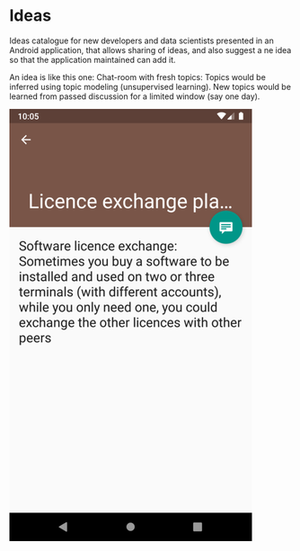 # Ideas
Ideas catalogue for new developers and data scientists presented in an Android application, that allows sharing of ideas, and also suggest a ne idea so that the application maintained can add it.


An idea is like this one:
Chat-room with fresh topics: Topics would be inferred using topic modeling (unsupervised learning). New topics would be learned from passed discussion for a limited window (say one day).

![](capture2.png)
